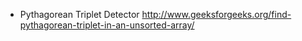 * Pythagorean Triplet Detector
http://www.geeksforgeeks.org/find-pythagorean-triplet-in-an-unsorted-array/
